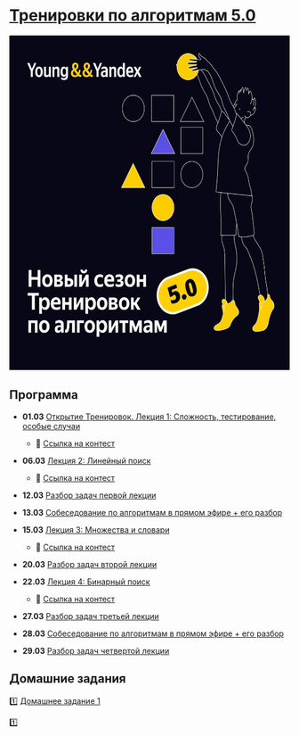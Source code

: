 # [Тренировки по алгоритмам 5.0](https://yandex.ru/yaintern/algorithm-training)

<img src="start_photo.jpg" width="600" height="600">

## Программа
- **01.03** [Открытие Тренировок. Лекция 1: Сложность, тестирование, особые случаи](https://youtube.com/live/SVkJ77_Fl1o?feature=share)
  - :pencil: [Ссылка на контест](https://contest.yandex.ru/contest/59539)
    
- **06.03** [Лекция 2: Линейный поиск](https://youtube.com/live/7P4yu7rQADI?feature=share)
  - :pencil: [Ссылка на контест](https://contest.yandex.ru/contest/59539)
    
- **12.03** [Разбор задач первой лекции](https://youtube.com/live/IesJVRj-Q40?feature=share)
  
- **13.03** [Собеседование по алгоритмам в прямом эфире + его разбор](https://youtube.com/live/dRHexm-A9yc?feature=share)
  
- **15.03** [Лекция 3: Множества и словари](https://youtube.com/live/jQOnYzW8ZOE?feature=share)
  - :pencil: [Ссылка на контест](https://contest.yandex.ru/contest/59539)
    
- **20.03** [Разбор задач второй лекции](https://youtube.com/live/PyLX9vzrwqY?feature=share)
  
- **22.03** [Лекция 4: Бинарный поиск](https://youtube.com/live/-B6xvDeGyPg?feature=share)
  - :pencil: [Ссылка на контест](https://contest.yandex.ru/contest/59539)
    
- **27.03** [Разбор задач третьей лекции](https://youtube.com/live/GQdvaoPxbZE?feature=share)
  
- **28.03** [Собеседование по алгоритмам в прямом эфире + его разбор](https://youtube.com/live/P5q5jr8Vmgw?feature=share)
  
- **29.03** [Разбор задач четвертой лекции](https://youtube.com/live/H2qC2rFES-s?feature=share)
## Домашние задания
:one:    [Домашнее задание 1](https://contest.yandex.ru/contest/59539)

:one:
